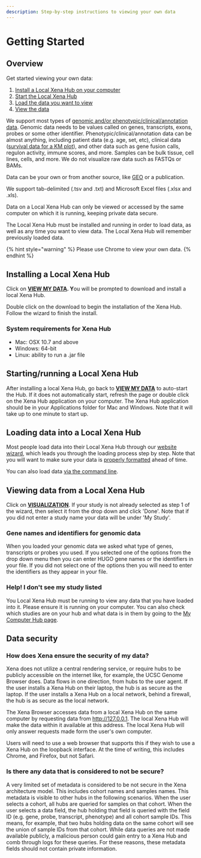 ```yaml
---
description: Step-by-step instructions to viewing your own data
---
```


# Getting Started

## **Overview**

Get started viewing your own data:

1. [Install a Local Xena Hub on your computer](getting-started.md#installing-a-local-xena-hub)
2. [Start the Local Xena Hub](getting-started.md#starting-running-a-local-xena-hub)
3. [Load the data you want to view](getting-started.md#loading-data-into-a-local-xena-hub)
4. [View the data](getting-started.md#viewing-data-from-a-local-xena-hub)

We support most types of [genomic and/or phenotypic/clinical/annotation data](data-format-specifications.md). Genomic data needs to be values called on genes, transcripts, exons, probes or some other identifier. Phenotypic/clinical/annotation data can be almost anything, including patient data \(e.g. age, set, etc\), clinical data \([survival data for a KM plot](km-plots-using-data-from-a-local-xena-hub.md)\), and other data such as gene fusion calls, regulon activity, immune scores, and more. Samples can be bulk tissue, cell lines, cells, and more. We do not visualize raw data such as FASTQs or BAMs.

Data can be your own or from another source, like [GEO](https://www.ncbi.nlm.nih.gov/geo/) or a publication.

We support tab-delimited \(.tsv and .txt\) and Microsoft Excel files \(.xlsx and .xls\).   
  
Data on a Local Xena Hub can only be viewed or accessed by the same computer on which it is running, keeping private data secure.

The Local Xena Hub must be installed and running in order to load data, as well as any time you want to view data. The Local Xena Hub will remember previously loaded data.

{% hint style="warning" %}
Please use Chrome to view your own data.
{% endhint %}

## **Installing a Local Xena Hub**

Click on [**VIEW MY DATA**](https://xenabrowser.net/datapages/?addHub=https%3A%2F%2Flocal.xena.ucsc.edu%3A7223&host=https%3A%2F%2Flocal.xena.ucsc.edu%3A7223)**. Y**ou will be prompted to download and install a local Xena Hub. 

Double click on the download to begin the installation of the Xena Hub. Follow the wizard to finish the install.

### System requirements for Xena Hub

* Mac: OSX 10.7 and above
* Windows: 64-bit
* Linux: ability to run a .jar file

## **Starting/running a Local Xena Hub**

After installing a local Xena Hub, go back to [**VIEW MY DATA**](https://xenabrowser.net/datapages/?host=https%3A%2F%2Flocal.xena.ucsc.edu%3A7223) to auto-start the Hub. If it does not automatically start, refresh the page or double click on the Xena Hub application on your computer. The Xena Hub application should be in your Applications folder for Mac and Windows. Note that it will take up to one minute to start up.

## **Loading data into a Local Xena Hub**

Most people load data into their Local Xena Hub through our [website wizard](http://xenabrowser.net/datapages/?addHub=https%3A%2F%2Flocal.xena.ucsc.edu%3A7223&host=https%3A%2F%2Flocal.xena.ucsc.edu%3A7223), which leads you through the loading process step by step. Note that you will want to make sure your data is [properly formatted](data-format-specifications.md) ahead of time.

You can also load data [via the command line](loading-data-from-the-command-line.md).

## **Viewing data from a Local Xena Hub**

Click on [**VISUALIZATION**](https://xenabrowser.net/). If your study is not already selected as step 1 of the wizard, then select it from the drop down and click 'Done'. Note that if you did not enter a study name your data will be under 'My Study'.

### Gene names and identifiers for genomic data

When you loaded your genomic data we asked what type of genes, transcripts or probes you used. If you selected one of the options from the drop down menu then you can enter HUGO gene names or the identifiers in your file. If you did not select one of the options then you will need to enter the identifiers as they appear in your file.

### Help! I don't see my study listed

You Local Xena Hub must be running to view any data that you have loaded into it. Please ensure it is running on your computer. You can also check which studies are on your hub and what data is in them by going to the [My Computer Hub page](https://xenabrowser.net/datapages/?host=https%3A%2F%2Flocal.xena.ucsc.edu%3A7223).

## Data security

### How does Xena ensure the security of my data?

Xena does not utilize a central rendering service, or require hubs to be publicly accessible on the internet like, for example, the UCSC Genome Browser does.  Data flows in one direction, from hubs to the user agent. If the user installs a Xena Hub on their laptop, the hub is as secure as the laptop. If the user installs a Xena Hub on a local network, behind a firewall, the hub is as secure as the local network.

The Xena Browser accesses data from a local Xena Hub on the same computer by requesting data from http://127.0.0.1. The local Xena Hub will make the data within it available at this address. The local Xena Hub will only answer requests made form the user's own computer. 

Users will need to use a web browser that supports this if they wish to use a Xena Hub on the loopback interface. At the time of writing, this includes Chrome, and Firefox, but not Safari.

### Is there any data that is considered to not be secure?

A very limited set of metadata is considered to be not secure in the Xena architecture model. This includes cohort names and samples names. This metadata is visible to other hubs in the following scenarios. When the user selects a cohort, all hubs are queried for samples on that cohort. When the user selects a data field, the hub holding that field is queried with the field ID \(e.g. gene, probe, transcript, phenotype\) and all cohort sample IDs. This means, for example, that two hubs holding data on the same cohort will see the union of sample IDs from that cohort. While data queries are not made available publicly, a malicious person could gain entry to a Xena Hub and comb through logs for these queries. For these reasons, these metadata fields should not contain private information.

